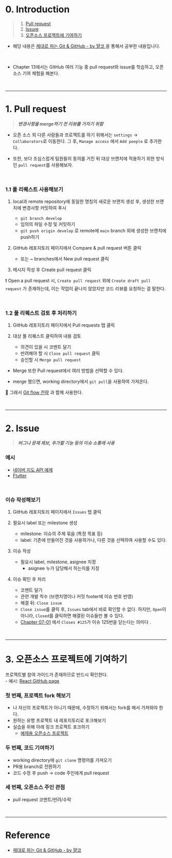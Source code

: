 # 0. Introduction

> 1. [Pull request](#1-pull-request)
> 2. [Issure](#2-issue)
> 3. [오픈소스 프로젝트에 기여하기](#3-오픈소스-프로젝트에-기여하기)

- 해당 내용은 [제대로 파는 Git & GitHub - by 얄코 ](https://www.inflearn.com/course/%EC%A0%9C%EB%8C%80%EB%A1%9C-%ED%8C%8C%EB%8A%94-%EA%B9%83/dashboard)을 통해서 공부한 내용입니다.

<br>

- Chapter 13에서는 GitHub 여러 기능 중 pull request와 issue를 학습하고, 오픈소스 기여 체험을 해본다. 

<br>

---

# 1. Pull request

> **_변경사항을 merge하기 전 리뷰를 거치기 위함_**  

- 오픈 소스 외 다른 사람들과 프로젝트를 하기 위해서는 `settings` -> `Collaborators`로 이동한다. 그 후, `Manage access` 에서 `Add poeple` 로 추가한다. 

- 또한, 보다 조심스럽게 팀원들의 동의를 거친 뒤 대상 브랜치에 적용하기 위한 방식인 `pull request`를 사용해보자.  

<br>

### 1.1 풀 리퀘스트 사용해보기

1. local과 remote repository에 동일한 명칭의 새로운 브랜치 생성 후, 생성한 브랜치에 변경사항 커밋하여 푸시
    - `git branch develop`  
    - 임의의 파일 수정 및 커밋하기  
    - `git push origin develop` 로 remote에 `main` branch 외에 생성한 브랜치에 push하기  


2. GitHub 레포지토리 페이지에서 Compare & pull request 버튼 클릭
    - 또는 ~ branches에서 New pull request 클릭

3. 메시지 작성 후 Create pull request 클릭


❗ Open a pull request 시, `Create pull request` 외에 `Create draft pull request` 가 존재하는데, 이는 작업이 끝나지 않았지만 코드 리뷰를 요청하는 걸 말한다. 

<br>

### 1.2 풀 리퀘스트 검토 후 처리하기

1. GitHub 레포지토리 페이지에서 Pull requests 탭 클릭

2. 대상 풀 리퀘스트 클릭하여 내용 검토

    - 의견이 있을 시 코멘트 달기
    - 반려해야 할 시 `Close pull request` 클릭
    - 승인할 시 `Merge pull request`

- Merge 또한 Pull request에서 여러 방법을 선택할 수 있다.   


- merge 했으면, working directory에서 `git pull`을 사용하여 가져온다. 

🔅 그래서 [Git flow 전략](https://github.com/JeHa00/TIL/blob/main/Git/Lecture/Chapter10-05.md) 과 함께 사용한다.  

<br>

---

# 2. Issue

> **_버그나 문제 제보, 추가할 기능 등의 이슈 소통에 사용_**  

### 예시

- [네이버 지도 API 예제](https://github.com/navermaps/maps.js)
- [Flutter](https://github.com/flutter/flutter)

<br>

### 이슈 작성해보기

1. GitHub 레포지토리 페이지에서 `Issues` 탭 클릭


2. 필요시 label 또는 milestone 생성

    - milestone: 이슈의 주제 묶음 (특정 목표 등)
    - label: 기존에 만들어진 것을 사용하거나, 다른 것을 선택하여 사용할 수도 있다. 

3. 이슈 작성

    - 필요시 label, milestone, asignee 지정
        - asignee 누가 담당해서 하는지를 지정

4. 이슈 확인 후 처리

    - 코멘트 달기
    - 관련 개발 착수 (브랜치명이나 커밋 footer에 이슈 번호 반영)
    - 해결 뒤: `Close issue`
    - `Close issue`를 클릭 후, `Issues` tab에서 바로 확인할 수 없다. 하지만, `Open`이 아니라, `Closed`를 클릭하면 해결된 이슈들만 볼 수 있다.  
    - [Chapter 07-01](https://github.com/JeHa00/TIL/blob/main/Git/Lecture/Chapter07-01.md) 에서 `Closes #125`가 이슈 125번을 닫는다는 의미다 .

<br>

---
# 3. 오픈소스 프로젝트에 기여하기


프로젝트별 참여 가이드가 존재하므로 반드시 확인한다.  
    - 예시: [React GitHub page](https://github.com/facebook/react#contributing)


### 첫 번째, 프로젝트 fork 해보기


- 나 자신의 프로젝트가 아니기 때문에, 수정하기 위해서는 fork를 해서 가져와야 한다.
- 원하는 유명 프로젝트 내 레포지토리로 포크해보기  
- 실습을 위해 아래 링크 프로젝트 포크하기  
    - [예제용 오픈소스 프로젝트](https://github.com/yalcodic/yalco-open-source)

### 두 번째, 코드 기여하기

- working directory에 `git clone` 명령어를 가져오기
- PR용 branch로 전환하기  
- 코드 수정 후 push -> code 주인에게 pull request

### 세 번째, 오픈소스 주인 관점

- pull request 코멘트/반려/수락  

<br>

---

# Reference

- [제대로 파는 Git & GitHub - by 얄코](https://www.inflearn.com/course/%EC%A0%9C%EB%8C%80%EB%A1%9C-%ED%8C%8C%EB%8A%94-%EA%B9%83/dashboard)
